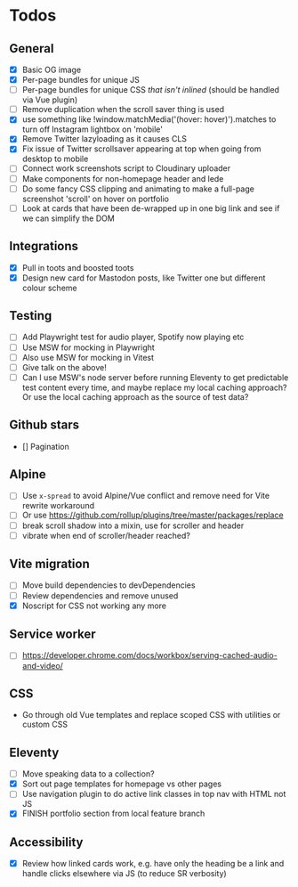 # Todos

## General

- [x] Basic OG image
- [x] Per-page bundles for unique JS
- [ ] Per-page bundles for unique CSS _that isn't inlined_ (should be handled via Vue plugin)
- [ ] Remove duplication when the scroll saver thing is used
- [x] use something like !window.matchMedia('(hover: hover)').matches to turn off Instagram lightbox on 'mobile'
- [x] Remove Twitter lazyloading as it causes CLS
- [x] Fix issue of Twitter scrollsaver appearing at top when going from desktop to mobile
- [ ] Connect work screenshots script to Cloudinary uploader
- [ ] Make components for non-homepage header and lede
- [ ] Do some fancy CSS clipping and animating to make a full-page screenshot 'scroll' on hover on portfolio
- [ ] Look at cards that have been de-wrapped up in one big link and see if we can simplify the DOM

## Integrations

- [x] Pull in toots and boosted toots
- [x] Design new card for Mastodon posts, like Twitter one but different colour scheme

## Testing

- [ ] Add Playwright test for audio player, Spotify now playing etc
- [ ] Use MSW for mocking in Playwright
- [ ] Also use MSW for mocking in Vitest
- [ ] Give talk on the above!
- [ ] Can I use MSW's node server before running Eleventy to get predictable test content every time, and maybe replace my local caching approach? Or use the local caching approach as the source of test data?

## Github stars

- [] Pagination

## Alpine

- [ ] Use `x-spread` to avoid Alpine/Vue conflict and remove need for Vite rewrite workaround
- [ ] Or use https://github.com/rollup/plugins/tree/master/packages/replace
- [ ] break scroll shadow into a mixin, use for scroller and header
- [ ] vibrate when end of scroller/header reached?

## Vite migration

- [ ] Move build dependencies to devDependencies
- [ ] Review dependencies and remove unused
- [x] Noscript for CSS not working any more

## Service worker

- [ ] https://developer.chrome.com/docs/workbox/serving-cached-audio-and-video/

## CSS

- Go through old Vue templates and replace scoped CSS with utilities or custom CSS

## Eleventy

- [ ] Move speaking data to a collection?
- [x] Sort out page templates for homepage vs other pages
- [ ] Use navigation plugin to do active link classes in top nav with HTML not JS
- [x] FINISH portfolio section from local feature branch

## Accessibility

- [x] Review how linked cards work, e.g. have only the heading be a link and handle clicks elsewhere via JS (to reduce SR verbosity)
